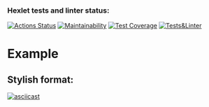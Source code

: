 ### Hexlet tests and linter status:
[![Actions Status](https://github.com/alexkwyk/frontend-project-lvl2/workflows/hexlet-check/badge.svg)](https://github.com/alexkwyk/frontend-project-lvl2/actions)
[![Maintainability](https://api.codeclimate.com/v1/badges/8cb6299162b5b04663ba/maintainability)](https://codeclimate.com/github/alexkwyk/frontend-project-lvl2/maintainability)
[![Test Coverage](https://api.codeclimate.com/v1/badges/8cb6299162b5b04663ba/test_coverage)](https://codeclimate.com/github/alexkwyk/frontend-project-lvl2/test_coverage)
[![Tests&Linter](https://github.com/alexkwyk/frontend-project-lvl2/actions/workflows/tests&linter.yml/badge.svg)](https://github.com/alexkwyk/frontend-project-lvl2/actions/workflows/tests&linter.yml)

# Example

## Stylish format:
[![asciicast](https://asciinema.org/a/499382.svg)](https://asciinema.org/a/499382)